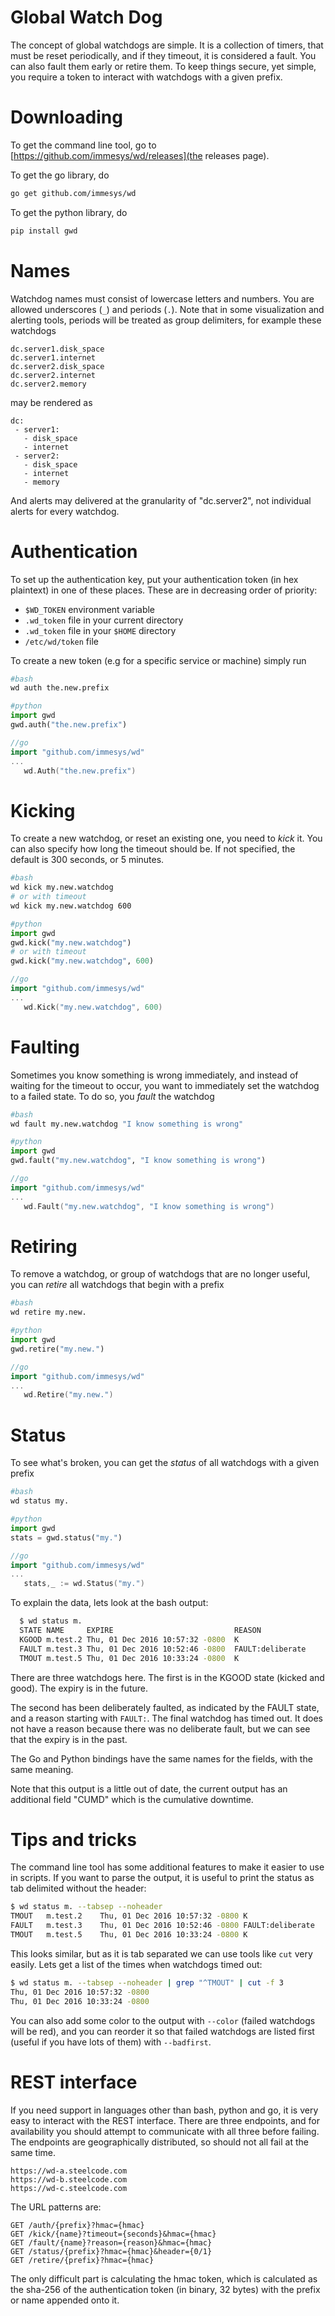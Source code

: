 
# Global Watch Dog

The concept of global watchdogs are simple. It is a collection of timers, that must be reset periodically, and if they timeout, it is considered a fault. You can also fault them early or retire them. To keep things secure, yet simple, you require a token to interact with watchdogs with a given prefix.

# Downloading

To get the command line tool, go to [https://github.com/immesys/wd/releases](the releases page).

To get the go library, do

```bash
go get github.com/immesys/wd
```

To get the python library, do

```bash
pip install gwd
```

# Names

Watchdog names must consist of lowercase letters and numbers. You are allowed underscores (`_`) and periods (`.`). Note that in some visualization and alerting tools, periods will be treated as group delimiters, for example these watchdogs

```
dc.server1.disk_space
dc.server1.internet
dc.server2.disk_space
dc.server2.internet
dc.server2.memory
```

may be rendered as

```
dc:
 - server1:
   - disk_space
   - internet
 - server2:
   - disk_space
   - internet
   - memory
```

And alerts may delivered at the granularity of "dc.server2", not individual alerts for every watchdog.

# Authentication

To set up the authentication key, put your authentication token (in hex plaintext) in one of these places. These are in decreasing order of priority:

- `$WD_TOKEN` environment variable
- `.wd_token` file in your current directory
- `.wd_token` file in your `$HOME` directory
- `/etc/wd/token` file

To create a new token (e.g for a specific service or machine) simply run

```bash
#bash
wd auth the.new.prefix
```

```python
#python
import gwd
gwd.auth("the.new.prefix")
```

```go
//go
import "github.com/immesys/wd"
...
   wd.Auth("the.new.prefix")
```

# Kicking

To create a new watchdog, or reset an existing one, you need to *kick* it. You can also specify how long the timeout should be. If not specified, the default is 300 seconds, or 5 minutes.

```bash
#bash
wd kick my.new.watchdog
# or with timeout
wd kick my.new.watchdog 600
```

```python
#python
import gwd
gwd.kick("my.new.watchdog")
# or with timeout
gwd.kick("my.new.watchdog", 600)
```

```go
//go
import "github.com/immesys/wd"
...
   wd.Kick("my.new.watchdog", 600)
```

# Faulting

Sometimes you know something is wrong immediately, and instead of waiting for the timeout to occur, you want to immediately set the watchdog to a failed state. To do so, you *fault* the watchdog

```bash
#bash
wd fault my.new.watchdog "I know something is wrong"
```

```python
#python
import gwd
gwd.fault("my.new.watchdog", "I know something is wrong")
```

```go
//go
import "github.com/immesys/wd"
...
   wd.Fault("my.new.watchdog", "I know something is wrong")
```

# Retiring

To remove a watchdog, or group of watchdogs that are no longer useful, you can *retire* all watchdogs that begin with a prefix

```bash
#bash
wd retire my.new.
```

```python
#python
import gwd
gwd.retire("my.new.")
```

```go
//go
import "github.com/immesys/wd"
...
   wd.Retire("my.new.")
```

# Status

To see what's broken, you can get the *status* of all watchdogs with a given prefix

```bash
#bash
wd status my.
```

```python
#python
import gwd
stats = gwd.status("my.")
```

```go
//go
import "github.com/immesys/wd"
...
   stats,_ := wd.Status("my.")
```

To explain the data, lets look at the bash output:

```bash
  $ wd status m.
  STATE NAME     EXPIRE                           REASON
  KGOOD m.test.2 Thu, 01 Dec 2016 10:57:32 -0800  K
  FAULT m.test.3 Thu, 01 Dec 2016 10:52:46 -0800  FAULT:deliberate
  TMOUT m.test.5 Thu, 01 Dec 2016 10:33:24 -0800  K
```
There are three watchdogs here. The first is in the KGOOD state (kicked and good). The expiry is in the future.

The second has been deliberately faulted, as indicated by the FAULT state, and a reason starting with `FAULT:`. The final watchdog has timed out. It does not have a reason because there was no deliberate fault, but we can see that the expiry is in the past.

The Go and Python bindings have the same names for the fields, with the same meaning.

Note that this output is a little out of date, the current output has an additional field "CUMD" which is the cumulative downtime. 

# Tips and tricks

The command line tool has some additional features to make it easier to use in scripts. If you want to parse the output, it is useful to
print the status as tab delimited without the header:

```bash
$ wd status m. --tabsep --noheader
TMOUT	m.test.2	Thu, 01 Dec 2016 10:57:32 -0800	K
FAULT	m.test.3	Thu, 01 Dec 2016 10:52:46 -0800	FAULT:deliberate
TMOUT	m.test.5	Thu, 01 Dec 2016 10:33:24 -0800	K
```

This looks similar, but as it is tab separated we can use tools like `cut` very easily. Lets get a list of the times when watchdogs timed out:

```bash
$ wd status m. --tabsep --noheader | grep "^TMOUT" | cut -f 3
Thu, 01 Dec 2016 10:57:32 -0800
Thu, 01 Dec 2016 10:33:24 -0800
```

You can also add some color to the output with `--color` (failed watchdogs will be red), and you can reorder it so that failed watchdogs are listed
first (useful if you have lots of them) with `--badfirst`.

# REST interface

If you need support in languages other than bash, python and go, it is very easy to interact with the REST interface. There are three endpoints, and for availability you should attempt to communicate with all three before failing. The endpoints are geographically distributed, so should not all fail at the same time.

```
https://wd-a.steelcode.com
https://wd-b.steelcode.com
https://wd-c.steelcode.com
```

The URL patterns are:

```
GET /auth/{prefix}?hmac={hmac}
GET /kick/{name}?timeout={seconds}&hmac={hmac}
GET /fault/{name}?reason={reason}&hmac={hmac}
GET /status/{prefix}?hmac={hmac}&header={0/1}
GET /retire/{prefix}?hmac={hmac}
```

The only difficult part is calculating the hmac token, which is calculated as the sha-256 of the authentication token (in binary, 32 bytes) with the prefix or name  appended onto it.
